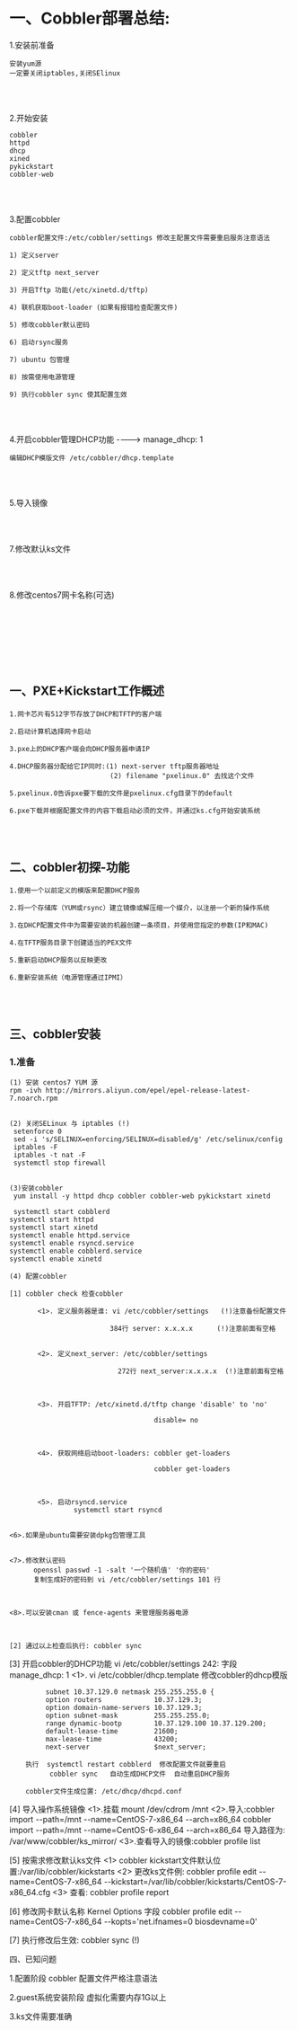 # 一、Cobbler部署总结:

1.安装前准备

	安装yum源
	一定要关闭iptables,关闭SElinux

<br>
</br>

2.开始安装
	
    cobbler
    httpd
    dhcp
    xined
    pykickstart
    cobbler-web

<br>
</br>    

3.配置cobbler 

    cobbler配置文件:/etc/cobbler/settings 修改主配置文件需要重启服务注意语法

	1) 定义server
	
	2) 定义tftp next_server
	
	3) 开启Tftp 功能(/etc/xinetd.d/tftp)
	
	4) 联机获取boot-loader (如果有报错检查配置文件)
	
	5) 修改cobbler默认密码
	
	6) 启动rsync服务
	
	7) ubuntu 包管理
	
	8) 按需使用电源管理
	
	9) 执行cobbler sync 使其配置生效

<br>
</br>


4.开启cobbler管理DHCP功能 ----> manage_dhcp: 1
    
    编辑DHCP模版文件 /etc/cobbler/dhcp.template

<br>
</br>

5.导入镜像

<br>
</br>

7.修改默认ks文件

<br>
</br>

8.修改centos7网卡名称(可选)



<br>
</br>
<br>
</br>
<br>
</br>




## 一、PXE+Kickstart工作概述
    
    1.网卡芯片有512字节存放了DHCP和TFTP的客户端
    
    2.启动计算机选择网卡启动
    
    3.pxe上的DHCP客户端会向DHCP服务器申请IP
    
    4.DHCP服务器分配给它IP同时:(1) next-server tftp服务器地址
			                 (2) filename "pxelinux.0" 去找这个文件
			                  
    5.pxelinux.0告诉pxe要下载的文件是pxelinux.cfg目录下的default
    
    6.pxe下载并根据配置文件的内容下载启动必须的文件，并通过ks.cfg开始安装系统

<br>
</br>

## 二、cobbler初探-功能
    
    1.使用一个以前定义的模版来配置DHCP服务
    
    2.将一个存储库（YUM或rsync）建立镜像或解压缩一个媒介，以注册一个新的操作系统
    
    3.在DHCP配置文件中为需要安装的机器创建一条项目，并使用您指定的参数(IP和MAC)
    
    4.在TFTP服务目录下创建适当的PEX文件
    
    5.重新启动DHCP服务以反映更改
    
    6.重新安装系统（电源管理通过IPMI）

<br>
</br>


## 三、cobbler安装

### 1.准备


    (1) 安装 centos7 YUM 源
    rpm -ivh http://mirrors.aliyun.com/epel/epel-release-latest-7.noarch.rpm


    (2) 关闭SELinux 与 iptables (!)
     setenforce 0 
     sed -i 's/SELINUX=enforcing/SELINUX=disabled/g' /etc/selinux/config
     iptables -F
     iptables -t nat -F
     systemctl stop firewall


    (3)安装cobbler
     yum install -y httpd dhcp cobbler cobbler-web pykickstart xinetd

     systemctl start cobblerd 
    systemctl start httpd
    systemctl start xinetd
    systemctl enable httpd.service
    systemctl enable rsyncd.service
    systemctl enable cobblerd.service
    systemctl enable xinetd

    (4) 配置cobbler
  
    [1] cobbler check 检查cobbler
        	
           <1>. 定义服务器是谁: vi /etc/cobbler/settings   (!)注意备份配置文件
	                         
	                         384行 server: x.x.x.x      (!)注意前面有空格
	     
	      
	       <2>. 定义next_server: /etc/cobbler/settings
	                           
	                           272行 next_server:x.x.x.x  (!)注意前面有空格



	       <3>. 开启TFTP: /etc/xinetd.d/tftp change 'disable' to 'no'  
	                     
	                                    disable= no
	    
	    
	    
	       <4>. 获取网络启动boot-loaders: cobbler get-loaders
	        
	        	                        cobbler get-loaders
	                                   
	                                   
		
	       <5>. 启动rsyncd.service
	                systemctl start rsyncd
	                

	<6>.如果是ubuntu需要安装dpkg包管理工具
	
	
	<7>.修改默认密码
	      openssl passwd -1 -salt '一个随机值' '你的密码'
	      复制生成好的密码到 vi /etc/cobbler/settings 101 行
	      
	      
	      
	<8>.可以安装cman 或 fence-agents 来管理服务器电源
 
 
 
    [2] 通过以上检查后执行: cobbler sync

  [3] 开启cobbler的DHCP功能 vi /etc/cobbler/settings 242: 字段 manage_dhcp: 1 
	<1>. vi /etc/cobbler/dhcp.template   修改cobbler的dhcp模版

		     subnet 10.37.129.0 netmask 255.255.255.0 {
		     option routers             10.37.129.3;
		     option domain-name-servers 10.37.129.3;
		     option subnet-mask         255.255.255.0;
		     range dynamic-bootp        10.37.129.100 10.37.129.200;
		     default-lease-time         21600;
		     max-lease-time             43200;
		     next-server                $next_server; 

	    执行  systemctl restart cobblerd  修改配置文件就要重启
	          cobbler sync   自动生成DHCP文件  自动重启DHCP服务		 

	    cobbler文件生成位置: /etc/dhcp/dhcpd.conf

	
  [4] 导入操作系统镜像
       <1>.挂载 mount /dev/cdrom /mnt
       <2>.导入:cobbler import --path=/mnt --name=CentOS-7-x86_64 --arch=x86_64
	   	cobbler import --path=/mnt --name=CentOS-6-x86_64 --arch=x86_64
       	        导入路径为:  /var/www/cobbler/ks_mirror/
       <3>.查看导入的镜像:cobbler profile list




  [5] 按需求修改默认ks文件
      <1> cobbler kickstart文件默认位置:/var/lib/cobbler/kickstarts
      <2> 更改ks文件例: cobbler profile edit --name=CentOS-7-x86_64 --kickstart=/var/lib/cobbler/kickstarts/CentOS-7-x86_64.cfg
      <3> 查看: cobbler profile report 



  [6] 修改网卡默认名称 Kernel Options 字段
      cobbler profile edit --name=CentOS-7-x86_64 --kopts='net.ifnames=0 biosdevname=0'

  [7] 执行修改后生效: cobbler sync (!)












四、已知问题

1.配置阶段
	cobbler 配置文件严格注意语法

2.guest系统安装阶段
	虚拟化需要内存1G以上

3.ks文件需要准确


